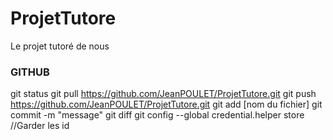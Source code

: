 # ProjetTutore
Le projet tutoré de nous
	
###		GITHUB		###

git status
git pull https://github.com/JeanPOULET/ProjetTutore.git
git push https://github.com/JeanPOULET/ProjetTutore.git
git add [nom du fichier]
git commit -m "message"
git diff 
git config --global credential.helper store //Garder les id
###
